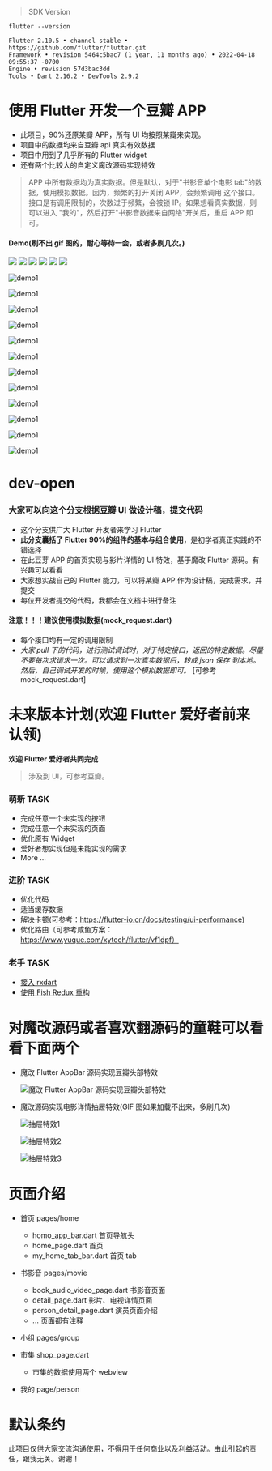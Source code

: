 > SDK Version

```
flutter --version

Flutter 2.10.5 • channel stable • https://github.com/flutter/flutter.git
Framework • revision 5464c5bac7 (1 year, 11 months ago) • 2022-04-18 09:55:37 -0700
Engine • revision 57d3bac3dd
Tools • Dart 2.16.2 • DevTools 2.9.2
```

# 使用 Flutter 开发一个豆瓣 APP

* 此项目，90%还原某瓣 APP，所有 UI 均按照某瓣来实现。
* 项目中的数据均来自豆瓣 api 真实有效数据
* 项目中用到了几乎所有的 Flutter widget
* 还有两个比较大的自定义魔改源码实现特效

> APP 中所有数据均为真实数据。但是默认，对于"书影音单个电影 tab"的数据，使用模拟数据。因为，频繁的打开关闭 APP，会频繁调用
> 这个接口。接口是有调用限制的，次数过于频繁，会被锁 IP。如果想看真实数据，则可以进入
"我的"，然后打开"书影音数据来自网络"开关后，重启 APP 即可。

#### Demo(刷不出 gif 图的，耐心等待一会，或者多刷几次。)

![](https://github.com/kaina404/FlutterDouBan/blob/master-release/0E95A04AE84EFE31104AC8E0A5808CB9.png)
![](https://github.com/kaina404/FlutterDouBan/blob/master-release/041919372752_04CCDD7BC1BDB6015935EE50DDF75C29F.png)
![](https://github.com/kaina404/FlutterDouBan/blob/master-release/041919374444_0B3C7C7E29941F75D0A7C944D4E352CB7.png)
![](https://github.com/kaina404/FlutterDouBan/blob/master-release/041919375761_05292CAB58428C7C77C544027FC899CC0.png)
![](https://github.com/kaina404/FlutterDouBan/blob/master-release/041919380838_07B17727ACF231C6D91914D71114A96CF.png)
![](https://github.com/kaina404/FlutterDouBan/blob/master-release/041919381924_01CE541B98F565C72B75567A319271CA1.png)

![demo1](https://github.com/kaina404/DouBanProject/blob/dev-0.1/demogif/Mar-10-2019%2014-12-55.gif)

![demo1](https://github.com/kaina404/DouBanProject/blob/dev-0.1/demogif/Mar-10-2019%2014-13-11.gif)

![demo1](https://github.com/kaina404/DouBanProject/blob/dev-0.1/demogif/Mar-10-2019%2014-17-38.gif)

![demo1](https://github.com/kaina404/DouBanProject/blob/dev-0.1/demogif/Mar-10-2019%2014-17-48.gif)

![demo1](https://github.com/kaina404/DouBanProject/blob/dev-0.1/demogif/Mar-10-2019%2014-18-03.gif)

![demo1](https://github.com/kaina404/DouBanProject/blob/dev-0.1/demogif/Mar-10-2019%2014-18-12.gif)

![demo1](https://github.com/kaina404/DouBanProject/blob/dev-0.1/demogif/Mar-10-2019%2014-18-23.gif)

![demo1](https://github.com/kaina404/DouBanProject/blob/dev-0.1/demogif/Mar-10-2019%2014-30-58.gif)

![demo1](https://github.com/kaina404/DouBanProject/blob/dev-0.1/demogif/Mar-10-2019%2014-31-13.gif)

![demo1](https://github.com/kaina404/DouBanProject/blob/dev-0.1/demogif/Mar-10-2019%2014-32-29.gif)

![demo1](https://github.com/kaina404/DouBanProject/blob/dev-0.1/demogif/Mar-10-2019%2014-32-41.gif)

![demo1](https://github.com/kaina404/DouBanProject/blob/dev-0.1/demogif/Mar-10-2019%2014-33-02.gif)

# dev-open

### 大家可以向这个分支根据豆瓣 UI 做设计稿，提交代码

* 这个分支供广大 Flutter 开发者来学习 Flutter
* **此分支囊括了 Flutter 90%的组件的基本与组合使用**，是初学者真正实践的不错选择
* 在此豆芽 APP 的首页实现与影片详情的 UI 特效，基于魔改 Flutter 源码。有兴趣可以看看
* 大家想实战自己的 Flutter 能力，可以将某瓣 APP 作为设计稿，完成需求，并提交
* 每位开发者提交的代码，我都会在文档中进行备注

#### 注意！！！建议使用模拟数据(mock_request.dart)

* 每个接口均有一定的调用限制
* *大家 pull 下的代码，进行测试调试时，对于特定接口，返回的特定数据。尽量不要每次求请求一次。可以请求到一次真实数据后，转成 json 保存
  到本地。然后，自己调试开发的时候，使用这个模拟数据即可。* [可参考 mock_request.dart]

# 未来版本计划(欢迎 Flutter 爱好者前来认领)

**欢迎 Flutter 爱好者共同完成**

> 涉及到 UI，可参考豆瓣。

### 萌新 TASK

* 完成任意一个未实现的按钮
* 完成任意一个未实现的页面
* 优化原有 Widget
* 爱好者想实现但是未能实现的需求
* More ...

### 进阶 TASK

* 优化代码
* 适当缓存数据
* 解决卡顿(可参考：https://flutter-io.cn/docs/testing/ui-performance)
* 优化路由（可参考咸鱼方案：https://www.yuque.com/xytech/flutter/vf1dpf）

### 老手 TASK

* [接入 rxdart](https://github.com/ReactiveX/rxdart)
* [使用 Fish Redux 重构](https://www.yuque.com/xytech/flutter/ycc9ni)

# 对魔改源码或者喜欢翻源码的童鞋可以看看下面两个

* 魔改 Flutter AppBar 源码实现豆瓣头部特效

  ![魔改 Flutter AppBar 源码实现豆瓣头部特效](https://github.com/kaina404/DouBanProject/blob/dev-0.1/%E4%BB%BF%E8%B1%86%E7%93%A3%E5%A4%B4%E9%83%A8.gif)

* 魔改源码实现电影详情抽屉特效(GIF 图如果加载不出来，多刷几次)

  ![抽屉特效1](https://github.com/kaina404/DouBanProject/blob/dev-0.1/part1.gif)

  ![抽屉特效2](https://github.com/kaina404/DouBanProject/blob/dev-0.1/part2.gif)

  ![抽屉特效3](https://github.com/kaina404/DouBanProject/blob/dev-0.1/part3.gif)

# 页面介绍

* 首页 pages/home

  * homo_app_bar.dart 首页导航头
  * home_page.dart 首页
  * my_home_tab_bar.dart 首页 tab

* 书影音 pages/movie

  * book_audio_video_page.dart 书影音页面
  * detail_page.dart 影片、电视详情页面
  * person_detail_page.dart 演员页面介绍
  * ... 页面都有注释

* 小组 pages/group

* 市集 shop_page.dart
  * 市集的数据使用两个 webview

* 我的 page/person

# 默认条约

此项目仅供大家交流沟通使用，不得用于任何商业以及利益活动。由此引起的责任，跟我无关。谢谢！